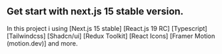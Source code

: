 ## Get start with next.js 15 stable version.

In this project i using 
[Next.js 15 stable] 
[React.js 19 RC] 
[Typescript]
[Tailwindcss]
[Shadcn/ui]
[Redux Toolkit]
[React Icons]
[Framer Motion (motion.dev)]
and more.